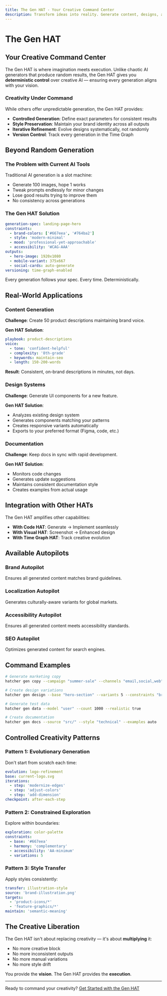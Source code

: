 ```yaml
---
title: The Gen HAT - Your Creative Command Center
description: Transform ideas into reality. Generate content, designs, and experiences with deterministic control over AI creativity.
---
```


# <DocIcon type="gen" inline /> The Gen HAT

## Your Creative Command Center

The Gen HAT is where imagination meets execution. Unlike chaotic AI generators that produce random results, the Gen HAT gives you **deterministic control** over creative AI — ensuring every generation aligns with your vision.

### Creativity Under Command

While others offer unpredictable generation, the Gen HAT provides:

- **Controlled Generation**: Define exact parameters for consistent results
- **Style Preservation**: Maintain your brand identity across all outputs
- **Iterative Refinement**: Evolve designs systematically, not randomly
- **Version Control**: Track every generation in the Time Graph

## Beyond Random Generation

### The Problem with Current AI Tools

Traditional AI generation is a slot machine:

- Generate 100 images, hope 1 works
- Tweak prompts endlessly for minor changes
- Lose good results trying to improve them
- No consistency across generations

### The Gen HAT Solution

```yaml
generation-spec: landing-page-hero
constraints:
  - brand-colors: ['#667eea', '#764ba2']
  - style: 'modern-minimal'
  - mood: 'professional-yet-approachable'
  - accessibility: 'WCAG-AAA'
outputs:
  - hero-image: 1920x1080
  - mobile-variant: 375x667
  - social-cards: auto-generate
versioning: time-graph-enabled
```

Every generation follows your spec. Every time. Deterministically.

## Real-World Applications

### Content Generation

**Challenge**: Create 50 product descriptions maintaining brand voice.

**Gen HAT Solution**:

```yaml
playbook: product-descriptions
voice:
  - tone: 'confident-helpful'
  - complexity: '8th-grade'
  - keywords: maintain-seo
  - length: 150-200-words
```

**Result**: Consistent, on-brand descriptions in minutes, not days.

### Design Systems

**Challenge**: Generate UI components for a new feature.

**Gen HAT Solution**:

- Analyzes existing design system
- Generates components matching your patterns
- Creates responsive variants automatically
- Exports to your preferred format (Figma, code, etc.)

### Documentation

**Challenge**: Keep docs in sync with rapid development.

**Gen HAT Solution**:

- Monitors code changes
- Generates update suggestions
- Maintains consistent documentation style
- Creates examples from actual usage

## Integration with Other HATs

The Gen HAT amplifies other capabilities:

- **With Code HAT**: Generate → Implement seamlessly
- **With Visual HAT**: Screenshot → Enhanced design
- **With Time Graph HAT**: Track creative evolution

## Available Autopilots

### Brand Autopilot

Ensures all generated content matches brand guidelines.

### Localization Autopilot

Generates culturally-aware variants for global markets.

### Accessibility Autopilot

Ensures all generated content meets accessibility standards.

### SEO Autopilot

Optimizes generated content for search engines.

## Command Examples

```bash
# Generate marketing copy
hatcher gen copy --campaign "summer-sale" --channels "email,social,web"

# Create design variations
hatcher gen design --base "hero-section" --variants 5 --constraints "brand"

# Generate test data
hatcher gen data --model "user" --count 1000 --realistic true

# Create documentation
hatcher gen docs --source "src/" --style "technical" --examples auto
```

## Controlled Creativity Patterns

### Pattern 1: Evolutionary Generation

Don't start from scratch each time:

```yaml
evolution: logo-refinement
base: current-logo.svg
iterations:
  - step: 'modernize-edges'
  - step: 'adjust-colors'
  - step: 'add-dimension'
checkpoint: after-each-step
```

### Pattern 2: Constrained Exploration

Explore within boundaries:

```yaml
exploration: color-palette
constraints:
  - base: '#667eea'
  - harmony: 'complementary'
  - accessibility: 'AA-minimum'
  - variations: 5
```

### Pattern 3: Style Transfer

Apply styles consistently:

```yaml
transfer: illustration-style
source: 'brand-illustration.png'
targets:
  - 'product-icons/*'
  - 'feature-graphics/*'
maintain: 'semantic-meaning'
```

## The Creative Liberation

The Gen HAT isn't about replacing creativity — it's about **multiplying** it:

- No more creative block
- No more inconsistent outputs
- No more manual variations
- No more style drift

You provide the **vision**. The Gen HAT provides the **execution**.

---

Ready to command your creativity? [Get Started with the Gen HAT](/getting-started#gen-hat)

<PageCTA
  title="Unleash Your Creative Power"
  subtitle="Command AI to generate content that matches your exact vision"
  buttonText="Explore the Gen HAT"
  buttonLink="/getting-started"
  buttonStyle="secondary"
  footer="Vision meets execution. Creativity amplified."
/>
